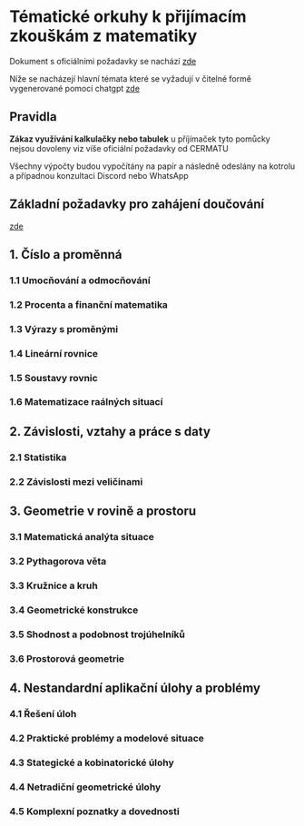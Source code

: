 # Tématické orkuhy k přijímacím zkouškám z matematiky

Dokument s oficiálními požadavky se nachází [zde](https://prijimacky.cermat.cz/files/files/dokumenty/specifikace-pozadavku/Specifikace_2022-2023/MASPECIFIKACEPOZADAVKU2022.pdf)

Níže se nacházejí hlavní témata které se vyžadují v čitelné formě vygenerované pomocí chatgpt [zde](https://chatgpt.com/share/93dc6011-426e-4414-9f08-350f5536f037)

## Pravidla
**Zákaz využívání kalkulačky nebo tabulek** u příjímaček tyto pomůcky nejsou dovoleny viz víše oficiální požadavky od CERMATU

Všechny výpočty budou vypočítány na papír a následně odeslány na kotrolu a případnou konzultaci Discord nebo WhatsApp

## Základní požadavky pro zahájení doučování
[zde](./Opakovani)

## 1. Číslo a proměnná

### 1.1 Umocňování a odmocňování
### 1.2 Procenta a finanční matematika
### 1.3 Výrazy s proměnými
### 1.4 Lineární rovnice
### 1.5 Soustavy rovnic
### 1.6 Matematizace raálných situací

## 2. Závislosti, vztahy a práce s daty

### 2.1 Statistika
### 2.2 Závislosti mezi veličinami

## 3. Geometrie v rovině a prostoru

### 3.1 Matematická analýta situace
### 3.2 Pythagorova věta
### 3.3 Kružnice a kruh
### 3.4 Geometrické konstrukce
### 3.5 Shodnost a podobnost trojúhelníků
### 3.6 Prostorová geometrie

## 4. Nestandardní aplikační úlohy a problémy

### 4.1 Řešení úloh
### 4.2 Praktické problémy a modelové situace
### 4.3 Stategické a kobinatorické úlohy
### 4.4 Netradiční geometrické úlohy
### 4.5 Komplexní poznatky a dovednosti